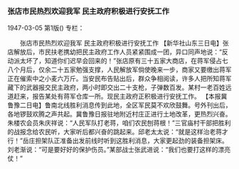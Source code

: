 ### 张店市民热烈欢迎我军  民主政府积极进行安抚工作

1947-03-05
第1版()
专栏：

　　张店市民热烈欢迎我军
    民主政府积极进行安抚工作
    【新华社山东三日电】张店解放后，市民扶老携幼把民主政府工作人员紧紧围成一团，异口同声地说：“反动派太坏了，知道你们迟早会回来的！”张店原有三十五家大商店，在蒋军侵占七八个月后，仅余二十五家勉强支撑，人民解放军倘使晚来一步，商家又要缴出蒋军正在催索中之小麦六万斤。当安民布告贴出后，群众争相阅读，许多人把所知蒋军藏下的武器报交民主政府，两小时即交出二十支枪，子弹数百发。某村一老百姓远道赶来，报告某处有蒋军仓库一所。现民主政府正积极进行安抚工作。
    【本报冀鲁豫二日电】鲁南北线胜利消息传到此地，全区军民莫不欢欣鼓舞。号外刊出后，各地锣鼓欢腾之声共起。冀鲁豫日报驻地附近村庄正进行土地改革，更热烈兴奋。朱楼农会员朱庆祥说：“人民军队打老蒋，咱们农民刨蒋根！”三官庙村干部把胜利的战报念给农民听，大家听后都兴奋的跳起来。邱老太太说：“就是这样治老蒋才行！”岳庄担架队正准备出发前线时听到这胜利消息，大家更起劲的装备担架床。刘老渐说：“可是要好好的保护伤员。”某部战士张武进说：“我们也要打这样的漂亮仗！”
